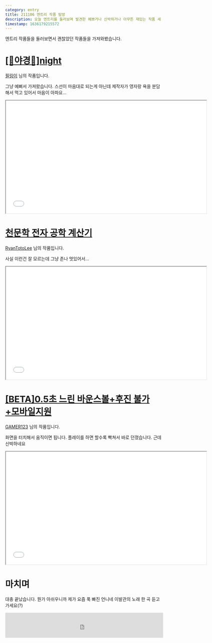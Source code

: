 ```yaml
---
category: entry
title: 211106 엔트리 작품 탐방
description: 오늘 엔트리를 둘러보며 발견한 예쁘거나 신박하거나 아무튼 재밌는 작품 세 개를 가져와봤어요.
timestamp: 1636179215572
---
```


<!-- <div class="iwrap entry"><iframe src="/api/entry/616b14ea44cc5904eedab907?inject=https://pastebin.com/raw/SwfSTRHU" height="360" width="640"></iframe></div> -->

엔트리 작품들을 둘러보면서 괜찮았던 작품들을 가져와봤습니다.

# [\[💛야경💛\]night](https://playentry.org/project/60a8e4b1193aea030eb90054)

[필링이](https://playentry.org/profile/5f7d889904c202061a949279) 님의 작품입니다.

그냥 예뻐서 가져왔습니다. 스선이 마음대로 되는게 아닌데 제작자가 영자랑 욕을 분담해서 먹고 있어서 마음이 아파요...

<div class="iwrap entry"><iframe src="/api/entry/60a8e4b1193aea030eb90054" height="360" width="640"></iframe></div>

# [천문학 전자 공학 계산기](https://playentry.org/project/6180dabec2719d0021df89f4)

[RyanTotoLee](https://playentry.org/profile/5f864d8ffde842086f50d126) 님의 작품입니다.

사실 이런건 잘 모르는데 그냥 존나 멋있어서...

<div class="iwrap entry"><iframe src="/api/entry/6180dabec2719d0021df89f4" height="360" width="640"></iframe></div>

# [\[BETA\]0.5초 느린 바운스볼+후진 불가+모바일지원](https://playentry.org/project/61862fae00b93a006eae0827)

[GAMER123](https://playentry.org/profile/61412eee9d511b684eaec9d6) 님의 작품입니다.

화면을 터치해서 움직이면 됩니다. 플레이를 하면 할수록 빡쳐서 바로 던졌습니다. 근데 신박하네요

<div class="iwrap entry"><iframe src="/api/entry/61862fae00b93a006eae0827" height="360" width="640"></iframe></div>

# 마치며

대충 끝났습니다. 뭔가 아쉬우니까 제가 요즘 푹 빠진 언니네 이발관의 노래 한 곡 듣고 가세요(?)

<div class="iwrap"><iframe src="https://open.spotify.com/embed/track/0o29ZYfMkduYssRlefeb8s?utm_source=generator" width="100%" height="80" frameBorder="0" allowfullscreen="" allow="autoplay; clipboard-write; encrypted-media; fullscreen; picture-in-picture"></iframe></div>
